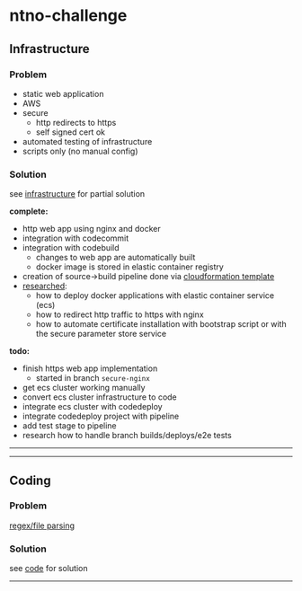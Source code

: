 # ntno-challenge

## Infrastructure
### Problem
* static web application
* AWS
* secure
  * http redirects to https
  * self signed cert ok
* automated testing of infrastructure
* scripts only (no manual config)

### Solution
see [infrastructure](https://github.com/ntno/ntno-challenge/tree/master/infrastructure) for partial solution

**complete:**
* http web app using nginx and docker
* integration with codecommit
* integration with codebuild 
  * changes to web app are automatically built
  * docker image is stored in elastic container registry 
* creation of source->build pipeline done via [cloudformation template](https://github.com/ntno/ntno-challenge/tree/master/infrastructure/pipeline.yml)
* [researched](https://github.com/ntno/ntno-challenge/tree/master/infrastructure/notes/reference.md):
  * how to deploy docker applications with elastic container service (ecs)
  * how to redirect http traffic to https with nginx
  * how to automate certificate installation with bootstrap script or with the secure parameter store service


**todo:**
* finish https web app implementation 
  * started in branch `secure-nginx`
* get ecs cluster working manually
* convert ecs cluster infrastructure to code
* integrate ecs cluster with codedeploy
* integrate codedeploy project with pipeline
* add test stage to pipeline
* research how to handle branch builds/deploys/e2e tests

---
---

## Coding
### Problem
[regex/file parsing](https://www.hackerrank.com/challenges/validating-credit-card-number/problem)

### Solution
see [code](https://github.com/ntno/ntno-challenge/blob/master/code/validate.py) for solution


---
